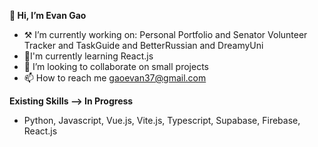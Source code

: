 
**👋 Hi, I’m Evan Gao**
- ⚒️ I’m currently working on: Personal Portfolio and Senator Volunteer Tracker and TaskGuide and BetterRussian and DreamyUni
- 🌱I'm currently learning React.js
- 💞️ I’m looking to collaborate on small projects
- 📫 How to reach me gaoevan37@gmail.com

**Existing Skills --> In Progress**
- Python, Javascript, Vue.js, Vite.js, Typescript, Supabase, Firebase, React.js 
<!---
Verviam/Verviam is a ✨ special ✨ repository because its `README.md` (this file) appears on your GitHub profile.
You can click the Preview link to take a look at your changes.
--->
